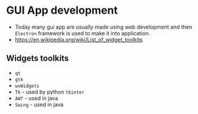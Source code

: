 # GUI App development

- Today many gui app are usually made using web development and then `Electron` framework is used to make it into application.
- <https://en.wikipedia.org/wiki/List_of_widget_toolkits>

## Widgets toolkits

- `qt`
- `gtk`
- `wxWidgets`
- `Tk` - used by python `tkinter`
- `AWT` - used in java
- `Swing` - used in java
